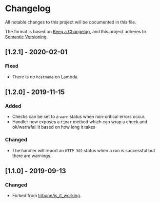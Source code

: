 # Changelog

All notable changes to this project will be documented in this file.

The format is based on [Keep a Changelog](https://keepachangelog.com/en/1.0.0/),
and this project adheres to [Semantic Versioning](https://semver.org/spec/v2.0.0.html).

## [1.2.1] - 2020-02-01

### Fixed

- There is no `hostname` on Lambda.


## [1.2.0] - 2019-11-15

### Added

- Checks can be set to a `warn` status when non-critical errors occur.
- Handler now exposes a `timer` method which can wrap a check and ok/warn/fail it based on how long it takes

### Changed

- The handler will report an `HTTP 302` status when a run is successful but there are warnings.

## [1.1.0] - 2019-09-13

### Changed

- Forked from [tribune/is_it_working](https://github.com/tribune/is_it_working).
